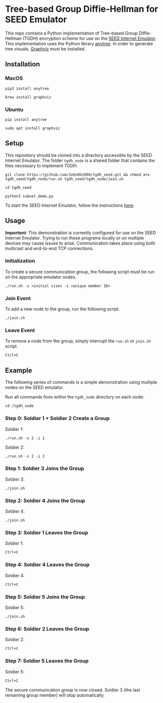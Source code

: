 # Tree-based Group Diffie-Hellman for SEED Emulator
This repo contains a Python implementation of Tree-based Group Diffie-Hellman (TGDH) encryption scheme for use on the [SEED Internet Emulator](https://github.com/seed-labs/seed-emulator). This implementation uses the Python library [anytree](https://anytree.readthedocs.io/en/latest/index.html). In order to generate tree visuals, [Graphviz](https://graphviz.org/) must be installed. 
## Installation
### MacOS
```
pip3 install anytree
```
```
brew install graphviz
```
### Ubuntu
```
pip install anytree
```
```
sudo apt install graphviz
```
## Setup
This repository should be cloned into a directory accessible by the SEED Internet Emulator. The folder `tgdh_node` is a shared folder that contains the files necessary to implement TGDH. 
```
git clone https://github.com/John0b1000/tgdh_seed.git && chmod a+x tgdh_seed/tgdh_node/run.sh tgdh_seed/tgdh_node/join.sh
```
```
cd tgdh_seed
```
```
python3 subnet_demo.py
```
To start the SEED Internet Emulator, follow the instructions [here](https://github.com/seed-labs/seed-emulator).
## Usage
***Important***: This demonstration is currently configured for use on the SEED Internet Emulator. Trying to run these programs locally or on multiple devices may cause issues to arise. Communication takes place using both multicast and end-to-end TCP connections.
### Initialization
To create a secure communication group, the following script must be run on the appropriate emulator nodes.
```
./run.sh -s <initial size> -i <unique member ID>
```
### Join Event
To add a new node to the group, run the following script. 
```
./join.sh
```
### Leave Event
To remove a node from the group, simply interrupt the `run.sh` or `join.sh` script.
```
Ctrl+C
```
## Example
The following series of commands is a simple demonstration using multiple nodes on the SEED emulator.

Run all commands from within the `tgdh_node` directory on each node:
```
cd /tgdh_node
```
### Step 0: Soldier 1 + Soldier 2 Create a Group
Soldier 1:
```
./run.sh -s 2 -i 1
```
Soldier 2:
```
./run.sh -s 2 -i 2
```
### Step 1: Soldier 3 Joins the Group
Soldier 3:
```
./join.sh
```
### Step 2: Soldier 4 Joins the Group
Soldier 4:
```
./join.sh
```
### Step 3: Soldier 1 Leaves the Group
Soldier 1:
```
Ctrl+C
```
### Step 4: Soldier 4 Leaves the Group
Soldier 4:
```
Ctrl+C
```
### Step 5: Soldier 5 Joins the Group
Soldier 5:
```
./join.sh
```
### Step 6: Soldier 2 Leaves the Group
Soldier 2:
```
Ctrl+C
```
### Step 7: Soldier 5 Leaves the Group
Soldier 5:
```
Ctrl+C
```
The secure communication group is now closed. Soldier 3 (the last remaining group member) will stop automatically.
